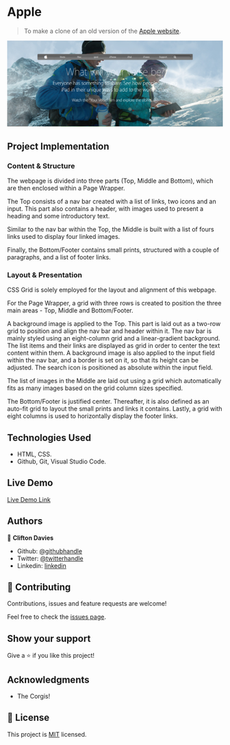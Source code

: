 # Apple

> To make a clone of an old version of the [Apple website](https://web.archive.org/web/20140301004610/http://www.apple.com/).

![screenshot](assets/images/screenshot.png)

## Project Implementation

### Content & Structure

The webpage is divided into three parts (Top, Middle and Bottom), which are then enclosed within a Page Wrapper.

The Top consists of a nav bar created with a list of links, two icons and an input. This part also contains a header, with images used to present a heading and some introductory text.

Similar to the nav bar within the Top, the Middle is built with a list of fours links used to display four linked images.

Finally, the Bottom/Footer contains small prints, structured with a couple of paragraphs, and a list of footer links.

### Layout & Presentation

CSS Grid is solely employed for the layout and alignment of this webpage.

For the Page Wrapper, a grid with three rows is created to position the three main areas - Top, Middle and Bottom/Footer.

A background image is applied to the Top. This part is laid out as a two-row grid to position and align the nav bar and header within it. The nav bar is mainly styled using an eight-column grid and a linear-gradient background. The list items and their links are displayed as grid in order to center the text content within them. A background image is also applied to the input field within the nav bar, and a border is set on it, so that its height can be adjusted. The search icon is positioned as absolute within the input field.

The list of images in the Middle are laid out using a grid which automatically fits as many images based on the grid column sizes specified.

The Bottom/Footer is justified center. Thereafter, it is also defined as an auto-fit grid to layout the small prints and links it contains. Lastly, a grid with eight columns is used to horizontally display the footer links.

## Technologies Used

- HTML, CSS.
- Github, Git, Visual Studio Code.

## Live Demo

[Live Demo Link](https://raw.githack.com/cliftondavies/Apple/feature/apple-page/index.html)

## Authors

👤 **Clifton Davies**

- Github: [@githubhandle](https://github.com/cliftondavies)
- Twitter: [@twitterhandle](https://twitter.com/cliftonaedavies)
- Linkedin: [linkedin](https://www.linkedin.com/in/clifton-davies-mbcs/)

## 🤝 Contributing

Contributions, issues and feature requests are welcome!

Feel free to check the [issues page](https://github.com/cliftondavies/Apple/issues).

## Show your support

Give a ⭐️ if you like this project!

## Acknowledgments

- The Corgis!

## 📝 License

This project is [MIT](https://opensource.org/licenses/MIT) licensed.
